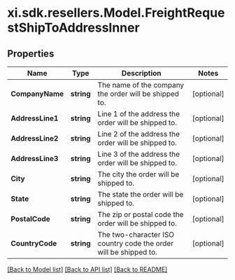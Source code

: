 # xi.sdk.resellers.Model.FreightRequestShipToAddressInner

## Properties

Name | Type | Description | Notes
------------ | ------------- | ------------- | -------------
**CompanyName** | **string** | The name of the company the order will be shipped to. | [optional] 
**AddressLine1** | **string** | Line 1 of the address the order will be shipped to. | [optional] 
**AddressLine2** | **string** | Line 2 of the address the order will be shipped to. | [optional] 
**AddressLine3** | **string** | Line 3 of the address the order will be shipped to. | [optional] 
**City** | **string** | The city the order will be shipped to. | [optional] 
**State** | **string** | The state the order will be shipped to. | [optional] 
**PostalCode** | **string** | The zip or postal code the order will be shipped to. | [optional] 
**CountryCode** | **string** | The two-character ISO country code the order will be shipped to. | [optional] 

[[Back to Model list]](../README.md#documentation-for-models) [[Back to API list]](../README.md#documentation-for-api-endpoints) [[Back to README]](../README.md)

